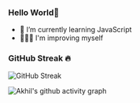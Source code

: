 ### Hello World👋
- 🌱 I’m currently learning JavaScript
- 🧑🏽‍💻 I'm improving myself 




<!--
**APJ-9/APJ-9** is a ✨ _special_ ✨ repository because its `README.md` (this file) appears on your GitHub profile.

Here are some ideas to get you started:

- 🔭 I’m currently working on ...
- 🌱 I’m currently learning ...
- 👯 I’m looking to collaborate on ...
- 🤔 I’m looking for help with ...
- 💬 Ask me about ...
- 📫 How to reach me: ...
- 😄 Pronouns: ...
- ⚡ Fun fact: ...
-->

### GitHub Streak 🔥
![GitHub Streak](https://streak-stats.demolab.com/?user=APJ-9)

![Akhil's github activity graph](https://activity-graph.herokuapp.com/graph?username=APJ-9&theme=react-dark)
